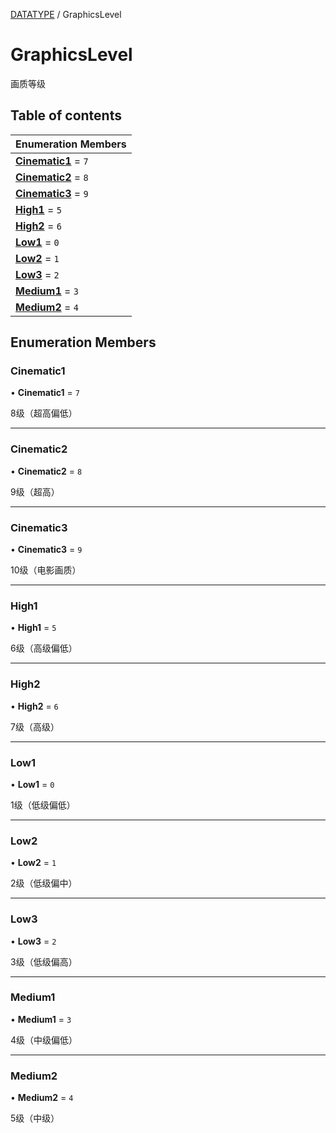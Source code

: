 [DATATYPE](../groups/DATATYPE.DATATYPE.md) / GraphicsLevel

# GraphicsLevel <Badge type="tip" text="Enumeration" /> <Score text="GraphicsLevel" />

画质等级

## Table of contents

| Enumeration Members |
| :-----|
| **[Cinematic1](Type.GraphicsLevel.md#cinematic1)** = ``7`` <br> |
| **[Cinematic2](Type.GraphicsLevel.md#cinematic2)** = ``8`` <br> |
| **[Cinematic3](Type.GraphicsLevel.md#cinematic3)** = ``9`` <br> |
| **[High1](Type.GraphicsLevel.md#high1)** = ``5`` <br> |
| **[High2](Type.GraphicsLevel.md#high2)** = ``6`` <br> |
| **[Low1](Type.GraphicsLevel.md#low1)** = ``0`` <br> |
| **[Low2](Type.GraphicsLevel.md#low2)** = ``1`` <br> |
| **[Low3](Type.GraphicsLevel.md#low3)** = ``2`` <br> |
| **[Medium1](Type.GraphicsLevel.md#medium1)** = ``3`` <br> |
| **[Medium2](Type.GraphicsLevel.md#medium2)** = ``4`` <br> |

## Enumeration Members

### Cinematic1 <Score text="Cinematic" /> 

• **Cinematic1** = ``7``

8级（超高偏低）

___

### Cinematic2 <Score text="Cinematic" /> 

• **Cinematic2** = ``8``

9级（超高）

___

### Cinematic3 <Score text="Cinematic" /> 

• **Cinematic3** = ``9``

10级（电影画质）

___

### High1 <Score text="High" /> 

• **High1** = ``5``

6级（高级偏低）

___

### High2 <Score text="High" /> 

• **High2** = ``6``

7级（高级）

___

### Low1 <Score text="Low" /> 

• **Low1** = ``0``

1级（低级偏低）

___

### Low2 <Score text="Low" /> 

• **Low2** = ``1``

2级（低级偏中）

___

### Low3 <Score text="Low" /> 

• **Low3** = ``2``

3级（低级偏高）

___

### Medium1 <Score text="Medium" /> 

• **Medium1** = ``3``

4级（中级偏低）

___

### Medium2 <Score text="Medium" /> 

• **Medium2** = ``4``

5级（中级）
